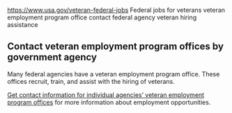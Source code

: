 

https://www.usa.gov/veteran-federal-jobs
Federal jobs for veterans
veteran employment program office contact
federal agency veteran hiring assistance

**Contact veteran employment program offices by government agency**
-------------------------------------------------------------------

Many federal agencies have a veteran employment program office. These offices recruit, train, and assist with the hiring of veterans.

[Get contact information for individual agencies’ veteran employment program offices](https://www.opm.gov/fedshirevets/veteran-job-seekers/vets-agency-directory/) for more information about employment opportunities.
